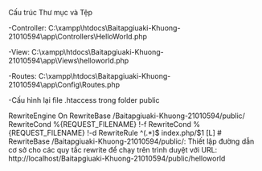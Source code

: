 Cấu trúc Thư mục và Tệp

-Controller: C:\xampp\htdocs\Baitapgiuaki-Khuong-21010594\app\Controllers\HelloWorld.php

-View: C:\xampp\htdocs\Baitapgiuaki-Khuong-21010594\app\Views\helloworld.php

-Routes: C:\xampp\htdocs\Baitapgiuaki-Khuong-21010594\app\Config\Routes.php


-Cấu hình lại file .htaccess trong folder public

<IfModule mod_rewrite.c>
    RewriteEngine On
    RewriteBase /Baitapgiuaki-Khuong-21010594/public/
    RewriteCond %{REQUEST_FILENAME} !-f
    RewriteCond %{REQUEST_FILENAME} !-d
    RewriteRule ^(.*)$ index.php/$1 [L]
</IfModule>
 # RewriteBase /Baitapgiuaki-Khuong-21010594/public/: Thiết lập đường dẫn cơ sở cho các quy tắc rewrite để chạy trên trình duyệt với URL: http://localhost/Baitapgiuaki-Khuong-21010594/public/helloworld

